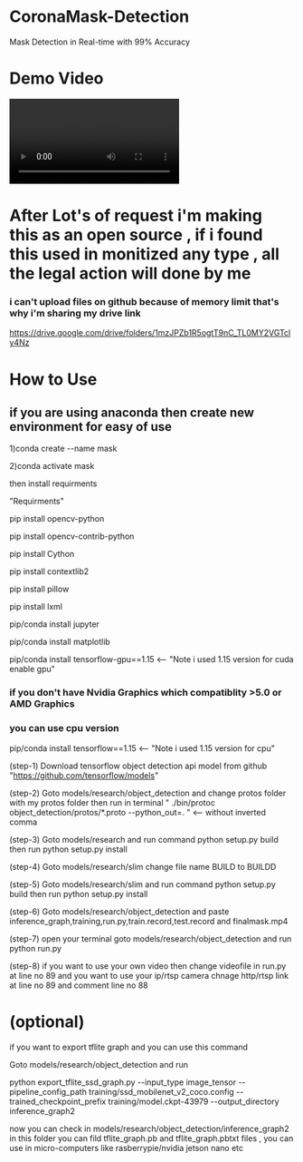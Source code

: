 # CoronaMask-Detection
Mask Detection in Real-time with 99% Accuracy

# Demo Video

<video>https://www.youtube.com/watch?v=ErVbWTY_Rz4</video>

# After Lot's of request i'm making this as an open source , if i found this used in monitized any type , all the legal action will done by me

### i can't upload files on github because of memory limit that's why i'm sharing my drive link
https://drive.google.com/drive/folders/1mzJPZb1R5ogtT9nC_TL0MY2VGTcly4Nz


# How to Use

## if you are using anaconda then create new environment for easy of use

1)conda create --name mask

2)conda activate mask

then install requirments


"Requirments"

pip install  opencv-python

pip install  opencv-contrib-python

pip install  Cython

pip install  contextlib2

pip install  pillow

pip install  lxml

pip/conda install  jupyter

pip/conda install  matplotlib

pip/conda install  tensorflow-gpu==1.15 <-- "Note i used 1.15 version for cuda enable gpu"

### if you don't have Nvidia Graphics which compatiblity >5.0 or AMD Graphics
### you can use cpu version

pip/conda install  tensorflow==1.15 <-- "Note i used 1.15 version for cpu"



(step-1) Download tensorflow object detection api model from github "https://github.com/tensorflow/models"

(step-2) Goto models/research/object_detection and change protos folder with my protos folder then run in terminal " ./bin/protoc object_detection/protos/*.proto --python_out=. "  <-- without inverted comma

(step-3) Goto models/research and run command python setup.py build then run python setup.py install

(step-4) Goto models/research/slim change file name BUILD to BUILDD

(step-5) Goto models/research/slim and run command python setup.py build then run python setup.py install

(step-6) Goto models/research/object_detection and paste inference_graph,training,run.py,train.record,test.record and finalmask.mp4

(step-7) open your terminal goto models/research/object_detection and run python run.py

(step-8) if you want to use your own video then change videofile in run.py at line no 89 and you want to use your ip/rtsp camera chnage http/rtsp link at line no 89 and comment line no 88

# (optional) 
if you want to export tflite graph and you can use this command

Goto models/research/object_detection and run

python export_tflite_ssd_graph.py --input_type image_tensor --pipeline_config_path training/ssd_mobilenet_v2_coco.config --trained_checkpoint_prefix training/model.ckpt-43979 --output_directory inference_graph2

now you can check in models/research/object_detection/inference_graph2 in this folder you can fild tflite_graph.pb and tflite_graph.pbtxt files , you can use in micro-computers like rasberrypie/nvidia jetson nano etc 
